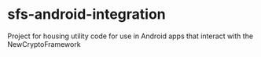 # sfs-android-integration
Project for housing utility code for use in Android apps that interact with the NewCryptoFramework
